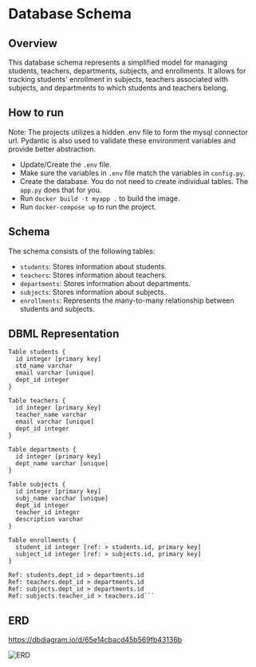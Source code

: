 # Database Schema

## Overview

This database schema represents a simplified model for managing students, teachers, departments, subjects, and enrollments. It allows for tracking students' enrollment in subjects, teachers associated with subjects, and departments to which students and teachers belong.

## How to run

Note: The projects utilizes a hidden .env file to form the mysql connector url. Pydantic is also used to validate these environment variables and provide better abstraction.
- Update/Create the `.env` file.
- Make sure the variables in `.env` file match the variables in `config.py`.
- Create the database. You do not need to create individual tables. The `app.py` does that for you.
- Run `docker build -t myapp .` to build the image.
- Run `docker-compose up` to run the project.

## Schema

The schema consists of the following tables:

- `students`: Stores information about students.
- `teachers`: Stores information about teachers.
- `departments`: Stores information about departments.
- `subjects`: Stores information about subjects.
- `enrollments`: Represents the many-to-many relationship between students and subjects.

## DBML Representation

```dbml
Table students {
  id integer [primary key]
  std_name varchar
  email varchar [unique]
  dept_id integer
}

Table teachers {
  id integer [primary key]
  teacher_name varchar
  email varchar [unique]
  dept_id integer
}

Table departments {
  id integer [primary key]
  dept_name varchar [unique]
}

Table subjects {
  id integer [primary key]
  subj_name varchar [unique]
  dept_id integer
  teacher_id integer
  description varchar
}

Table enrollments {
  student_id integer [ref: > students.id, primary key]
  subject_id integer [ref: > subjects.id, primary key]
}

Ref: students.dept_id > departments.id
Ref: teachers.dept_id > departments.id
Ref: subjects.dept_id > departments.id
Ref: subjects.teacher_id > teachers.id```
```
## ERD
https://dbdiagram.io/d/65e14cbacd45b569fb43136b

![ERD](https://github.com/saifsafsf/Sila-Assignment/assets/73883918/96abec9b-e3a7-4212-b238-88d64fe11e6d)

